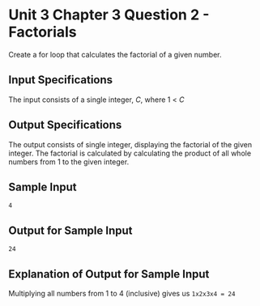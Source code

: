 # Unit 3 Chapter 3 Question 2 - Factorials

Create a for loop that calculates the factorial of a given number.

## Input Specifications
The input consists of a single integer, $C$, where 1 < $C$

## Output Specifications
The output consists of single integer, displaying the factorial of the given integer.
The factorial is calculated by calculating the product of all whole numbers from 1 to the given integer.

## Sample Input
```
4
```

## Output for Sample Input
```
24
```

## Explanation of Output for Sample Input  
Multiplying all numbers from 1 to 4 (inclusive) gives us `1x2x3x4 = 24`
